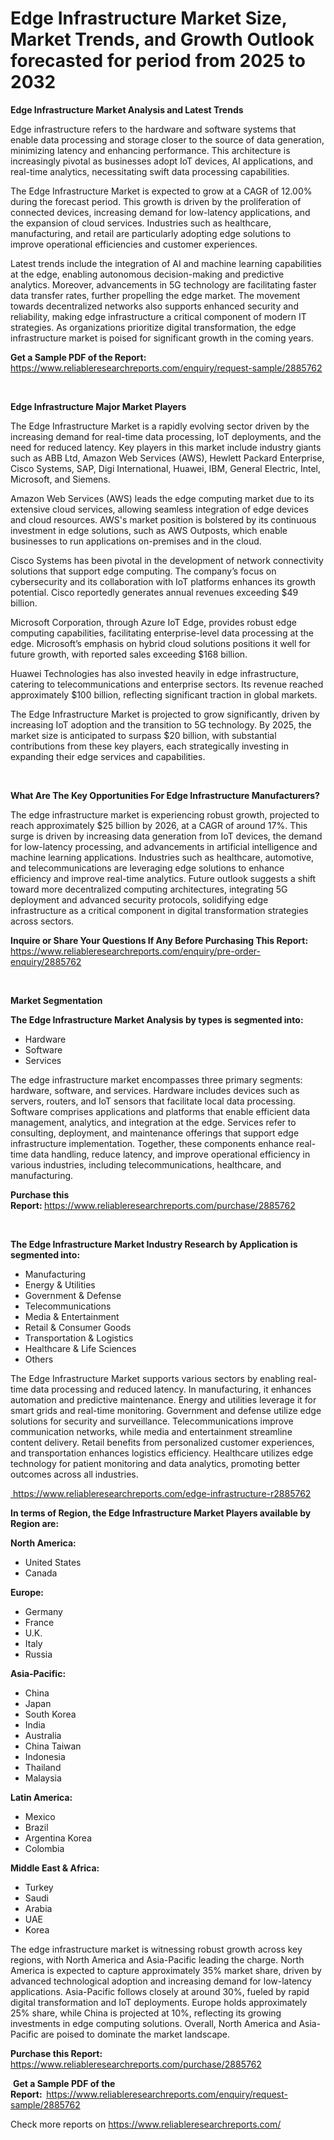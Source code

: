 <p><h1>Edge Infrastructure Market Size, Market Trends, and Growth Outlook forecasted for period from 2025 to 2032</h1></p><p><strong>Edge Infrastructure Market Analysis and Latest Trends</strong></p>
<p><p>Edge infrastructure refers to the hardware and software systems that enable data processing and storage closer to the source of data generation, minimizing latency and enhancing performance. This architecture is increasingly pivotal as businesses adopt IoT devices, AI applications, and real-time analytics, necessitating swift data processing capabilities. </p><p>The Edge Infrastructure Market is expected to grow at a CAGR of 12.00% during the forecast period. This growth is driven by the proliferation of connected devices, increasing demand for low-latency applications, and the expansion of cloud services. Industries such as healthcare, manufacturing, and retail are particularly adopting edge solutions to improve operational efficiencies and customer experiences. </p><p>Latest trends include the integration of AI and machine learning capabilities at the edge, enabling autonomous decision-making and predictive analytics. Moreover, advancements in 5G technology are facilitating faster data transfer rates, further propelling the edge market. The movement towards decentralized networks also supports enhanced security and reliability, making edge infrastructure a critical component of modern IT strategies. As organizations prioritize digital transformation, the edge infrastructure market is poised for significant growth in the coming years.</p></p>
<p><strong>Get a Sample PDF of the Report:&nbsp;</strong> <a href="https://www.reliableresearchreports.com/enquiry/request-sample/2885762?utm_campaign=3213&utm_medium=2&utm_source=Github&utm_content=ia&utm_term=13032025&utm_id=edge-infrastructure">https://www.reliableresearchreports.com/enquiry/request-sample/2885762</a></p>
<p>&nbsp;</p>
<p><strong>Edge Infrastructure Major Market Players</strong></p>
<p><p>The Edge Infrastructure Market is a rapidly evolving sector driven by the increasing demand for real-time data processing, IoT deployments, and the need for reduced latency. Key players in this market include industry giants such as ABB Ltd, Amazon Web Services (AWS), Hewlett Packard Enterprise, Cisco Systems, SAP, Digi International, Huawei, IBM, General Electric, Intel, Microsoft, and Siemens.</p><p>Amazon Web Services (AWS) leads the edge computing market due to its extensive cloud services, allowing seamless integration of edge devices and cloud resources. AWS's market position is bolstered by its continuous investment in edge solutions, such as AWS Outposts, which enable businesses to run applications on-premises and in the cloud.</p><p>Cisco Systems has been pivotal in the development of network connectivity solutions that support edge computing. The company’s focus on cybersecurity and its collaboration with IoT platforms enhances its growth potential. Cisco reportedly generates annual revenues exceeding $49 billion.</p><p>Microsoft Corporation, through Azure IoT Edge, provides robust edge computing capabilities, facilitating enterprise-level data processing at the edge. Microsoft’s emphasis on hybrid cloud solutions positions it well for future growth, with reported sales exceeding $168 billion.</p><p>Huawei Technologies has also invested heavily in edge infrastructure, catering to telecommunications and enterprise sectors. Its revenue reached approximately $100 billion, reflecting significant traction in global markets.</p><p>The Edge Infrastructure Market is projected to grow significantly, driven by increasing IoT adoption and the transition to 5G technology. By 2025, the market size is anticipated to surpass $20 billion, with substantial contributions from these key players, each strategically investing in expanding their edge services and capabilities.</p></p>
<p>&nbsp;</p>
<p><strong>What Are The Key Opportunities For Edge Infrastructure Manufacturers?</strong></p>
<p><p>The edge infrastructure market is experiencing robust growth, projected to reach approximately $25 billion by 2026, at a CAGR of around 17%. This surge is driven by increasing data generation from IoT devices, the demand for low-latency processing, and advancements in artificial intelligence and machine learning applications. Industries such as healthcare, automotive, and telecommunications are leveraging edge solutions to enhance efficiency and improve real-time analytics. Future outlook suggests a shift toward more decentralized computing architectures, integrating 5G deployment and advanced security protocols, solidifying edge infrastructure as a critical component in digital transformation strategies across sectors.</p></p>
<p><strong>Inquire or Share Your Questions If Any Before Purchasing This Report:</strong> <a href="https://www.reliableresearchreports.com/enquiry/pre-order-enquiry/2885762?utm_campaign=3213&utm_medium=2&utm_source=Github&utm_content=ia&utm_term=13032025&utm_id=edge-infrastructure">https://www.reliableresearchreports.com/enquiry/pre-order-enquiry/2885762</a></p>
<p>&nbsp;</p>
<p><strong>Market Segmentation</strong></p>
<p><strong>The Edge Infrastructure Market Analysis by types is segmented into:</strong></p>
<p><ul><li>Hardware</li><li>Software</li><li>Services</li></ul></p>
<p><p>The edge infrastructure market encompasses three primary segments: hardware, software, and services. Hardware includes devices such as servers, routers, and IoT sensors that facilitate local data processing. Software comprises applications and platforms that enable efficient data management, analytics, and integration at the edge. Services refer to consulting, deployment, and maintenance offerings that support edge infrastructure implementation. Together, these components enhance real-time data handling, reduce latency, and improve operational efficiency in various industries, including telecommunications, healthcare, and manufacturing.</p></p>
<p><strong>Purchase this Report:&nbsp;</strong><a href="https://www.reliableresearchreports.com/purchase/2885762?utm_campaign=3213&utm_medium=2&utm_source=Github&utm_content=ia&utm_term=13032025&utm_id=edge-infrastructure">https://www.reliableresearchreports.com/purchase/2885762</a></p>
<p>&nbsp;</p>
<p><strong>The Edge Infrastructure Market Industry Research by Application is segmented into:</strong></p>
<p><ul><li>Manufacturing</li><li>Energy & Utilities</li><li>Government & Defense</li><li>Telecommunications</li><li>Media & Entertainment</li><li>Retail & Consumer Goods</li><li>Transportation & Logistics</li><li>Healthcare & Life Sciences</li><li>Others</li></ul></p>
<p><p>The Edge Infrastructure Market supports various sectors by enabling real-time data processing and reduced latency. In manufacturing, it enhances automation and predictive maintenance. Energy and utilities leverage it for smart grids and real-time monitoring. Government and defense utilize edge solutions for security and surveillance. Telecommunications improve communication networks, while media and entertainment streamline content delivery. Retail benefits from personalized customer experiences, and transportation enhances logistics efficiency. Healthcare utilizes edge technology for patient monitoring and data analytics, promoting better outcomes across all industries.</p></p>
<p><a href="https://www.reliableresearchreports.com/edge-infrastructure-r2885762?utm_campaign=3213&utm_medium=2&utm_source=Github&utm_content=ia&utm_term=13032025&utm_id=edge-infrastructure">&nbsp;https://www.reliableresearchreports.com/edge-infrastructure-r2885762</a></p>
<p><strong>In terms of Region, the Edge Infrastructure Market Players available by Region are:</strong></p>
<p>
    <p> <strong> North America: </strong>
        <ul>
            <li>United States</li>
            <li>Canada</li>
        </ul>
        </p> 
    <p> <strong> Europe: </strong>
        <ul>
            <li>Germany</li>
            <li>France</li>
            <li>U.K.</li>
            <li>Italy</li>
            <li>Russia</li>
        </ul>
        </p> 
    <p> <strong> Asia-Pacific: </strong>
        <ul>
            <li>China</li>
            <li>Japan</li>
            <li>South Korea</li>
            <li>India</li>
            <li>Australia</li>
            <li>China Taiwan</li>
            <li>Indonesia</li>
            <li>Thailand</li>
            <li>Malaysia</li>
        </ul>
        </p> 
    <p> <strong> Latin America: </strong>
        <ul>
            <li>Mexico</li>
            <li>Brazil</li>
            <li>Argentina Korea</li>
            <li>Colombia</li>
        </ul>
        </p> 
    <p> <strong> Middle East & Africa: </strong>
        <ul>
            <li>Turkey</li>
            <li>Saudi</li>
            <li>Arabia</li>
            <li>UAE</li>
            <li>Korea</li>
        </ul>
    </p>
    </p>
<p><p>The edge infrastructure market is witnessing robust growth across key regions, with North America and Asia-Pacific leading the charge. North America is expected to capture approximately 35% market share, driven by advanced technological adoption and increasing demand for low-latency applications. Asia-Pacific follows closely at around 30%, fueled by rapid digital transformation and IoT deployments. Europe holds approximately 25% share, while China is projected at 10%, reflecting its growing investments in edge computing solutions. Overall, North America and Asia-Pacific are poised to dominate the market landscape.</p></p>
<p><strong>Purchase this Report: </strong><a href="https://www.reliableresearchreports.com/purchase/2885762?utm_campaign=3213&utm_medium=2&utm_source=Github&utm_content=ia&utm_term=13032025&utm_id=edge-infrastructure">https://www.reliableresearchreports.com/purchase/2885762</a></p>
<p>&nbsp;<strong>Get a Sample PDF of the Report:&nbsp;&nbsp;</strong><a href="https://www.reliableresearchreports.com/enquiry/request-sample/2885762?utm_campaign=3213&utm_medium=2&utm_source=Github&utm_content=ia&utm_term=13032025&utm_id=edge-infrastructure">https://www.reliableresearchreports.com/enquiry/request-sample/2885762</a></p>
<p><strong></strong></p>
<p>Check more reports on <a href="https://www.reliableresearchreports.com/?utm_campaign=3213&utm_medium=2&utm_source=Github&utm_content=ia&utm_term=13032025&utm_id=edge-infrastructure">https://www.reliableresearchreports.com/</a></p>